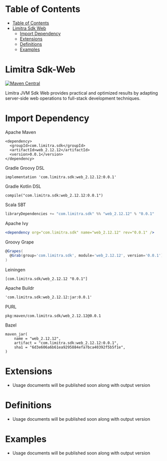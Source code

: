 Table of Contents
=================

- [Table of Contents](#table-of-contents)
- [Limitra Sdk Web](#limitra-sdk-web)
    - [Import Dependency](#import-dependency)
    - [Extensions](#extensions)
    - [Definitions](#definitions)
    - [Examples](#examples)

Limitra Sdk-Web
=======

[![Maven Central](https://img.shields.io/maven-central/v/com.limitra.sdk/web_2.12.svg?label=Maven%20Central)](https://search.maven.org/search?q=g:%22com.limitra.sdk%22%20AND%20a:%22web_2.12%22)

Limitra JVM Sdk Web provides practical and optimized results by adapting server-side web operations to full-stack development techniques. 

Import Dependency
=================

Apache Maven
````Maven
<dependency>
  <groupId>com.limitra.sdk</groupId>
  <artifactId>web_2.12.12</artifactId>
  <version>0.0.1</version>
</dependency>
````

Gradle Groovy DSL
````Gradle Groovy DSL
implementation 'com.limitra.sdk:web_2.12.12:0.0.1'
````

Gradle Kotlin DSL
````Gradle Kotlin DSL
compile("com.limitra.sdk:web_2.12.12:0.0.1")
````

Scala SBT
````Scala SBT
libraryDependencies += "com.limitra.sdk" %% "web_2.12.12" % "0.0.1"
````

Apache Ivy
````Apache Ivy
<dependency org="com.limitra.sdk" name="web_2.12.12" rev="0.0.1" />
````

Groovy Grape
````Groovy Grape
@Grapes(
  @Grab(group='com.limitra.sdk', module='web_2.12.12', version='0.0.1')
)
````

Leiningen
````Leiningen
[com.limitra.sdk/web_2.12.12 "0.0.1"]
````

Apache Buildr
````Apache Buildr
'com.limitra.sdk:web_2.12.12:jar:0.0.1'
````

PURL
````PURL
pkg:maven/com.limitra.sdk/web_2.12.12@0.0.1
````

Bazel
````Bazel
maven_jar(
    name = "web_2.12.12",
    artifact = "com.limitra.sdk:web_2.12.12:0.0.1",
    sha1 = "6d3e606a6b61ea9295884efa7bca40392f5b5f1e",
)
````

Extensions
==========

* Usage documents will be published soon along with output version

Definitions
=========

* Usage documents will be published soon along with output version

Examples
========

* Usage documents will be published soon along with output version
